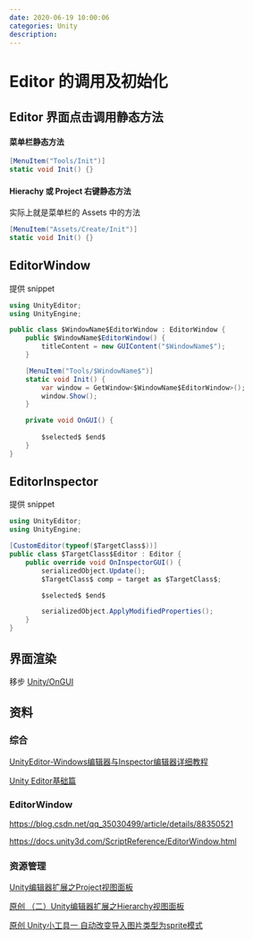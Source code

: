 ```yaml
---
date: 2020-06-19 10:00:06
categories: Unity
description:
---
```




# Editor 的调用及初始化



## Editor 界面点击调用静态方法



#### 菜单栏静态方法

```c#
[MenuItem("Tools/Init")]
static void Init() {}
```


#### Hierachy 或 Project 右键静态方法

实际上就是菜单栏的 Assets 中的方法

```c#
[MenuItem("Assets/Create/Init")]
static void Init() {}
```



## EditorWindow

提供  snippet 

```C#
using UnityEditor;
using UnityEngine;

public class $WindowName$EditorWindow : EditorWindow {
    public $WindowName$EditorWindow() {
        titleContent = new GUIContent("$WindowName$");
    }

    [MenuItem("Tools/$WindowName$")]
    static void Init() {
        var window = GetWindow<$WindowName$EditorWindow>();
        window.Show();
    }

    private void OnGUI() {
        
		$selected$ $end$
    }
}
```



## EditorInspector

提供  snippet 

```c#
using UnityEditor;
using UnityEngine;

[CustomEditor(typeof($TargetClass$))]
public class $TargetClass$Editor : Editor {
    public override void OnInspectorGUI() {
        serializedObject.Update();
        $TargetClass$ comp = target as $TargetClass$;

		$selected$ $end$

        serializedObject.ApplyModifiedProperties();
    }
}
```





## 界面渲染



移步 [Unity/OnGUI](/2020/06/17/Unity/OnGUI/)



## 资料



### 综合

[UnityEditor-Windows编辑器与Inspector编辑器详细教程](https://www.jianshu.com/p/97520d98a1f2)

[Unity Editor基础篇](https://www.jianshu.com/p/8432ad6fac64)



### EditorWindow

https://blog.csdn.net/qq_35030499/article/details/88350521

https://docs.unity3d.com/ScriptReference/EditorWindow.html





### 资源管理

[Unity编辑器扩展之Project视图面板](https://blog.csdn.net/weixin_42540271/article/details/90761102)

[原创 （二）Unity编辑器扩展之Hierarchy视图面板](https://blog.csdn.net/weixin_42540271/article/details/90815480)

[原创 Unity小工具一 自动改变导入图片类型为sprite模式](https://blog.csdn.net/weixin_42540271/article/details/104622939)


